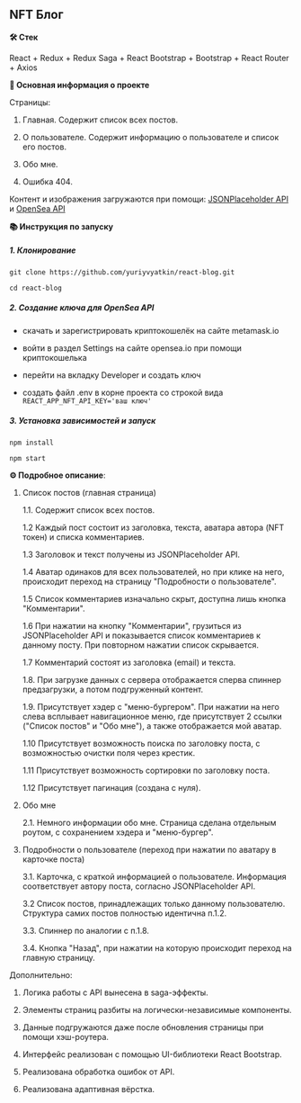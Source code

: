 ## NFT Блог

**🛠️ Стек**

React + Redux + Redux Saga + React Bootstrap + Bootstrap + React Router + Axios

**🚀 Основная информация о проекте**

Страницы:

1. Главная. Содержит список всех постов.

2. О пользователе. Содержит информацию о пользователе и список его постов.

3. Обо мне.

4. Ошибка 404.

Контент и изображения загружаются при помощи: [JSONPlaceholder API](https://jsonplaceholder.typicode.com) и [OpenSea API](https://docs.opensea.io/v1.0/reference/api-overview)

**📚 Инструкция по запуску**

##### 1. Клонирование

```
git clone https://github.com/yuriyvyatkin/react-blog.git
```

```
cd react-blog
```

##### 2. Создание ключа для OpenSea API

- скачать и зарегистрировать криптокошелёк на сайте metamask.io

- войти в раздел Settings на сайте opensea.io при помощи криптокошелька

- перейти на вкладку Developer и создать ключ

- создать файл .env в корне проекта со строкой вида ```REACT_APP_NFT_API_KEY='ваш ключ'```

##### 3. Установка зависимостей и запуск

```
npm install
```

```
npm start
```

**⚙️ Подробное описание**:

1. Список постов (главная страница)

   1.1. Содержит список всех постов.

   1.2 Каждый пост состоит из заголовка, текста, аватара автора (NFT токен) и списка комментариев.

   1.3 Заголовок и текст получены из JSONPlaceholder API.

   1.4 Аватар одинаков для всех пользователей, но при клике на него, происходит переход на страницу "Подробности о пользователе".

   1.5 Список комментариев изначально скрыт, доступна лишь кнопка "Комментарии".

   1.6 При нажатии на кнопку "Комментарии", грузиться из JSONPlaceholder API и показывается список комментариев к данному посту. При повторном нажатии список скрывается.

   1.7 Комментарий состоят из заголовка (email) и текста.

   1.8. При загрузке данных с сервера отображается сперва спиннер предзагрузки, а потом подгруженный контент.

   1.9. Присутствует хэдер с "меню-бургером". При нажатии на него слева всплывает навигационное меню, где присутствует 2 ссылки ("Список постов" и "Обо мне"), а также отображается мой аватар.

   1.10 Присутствует возможность поиска по заголовку поста, с возможностью очистки поля через крестик.

   1.11 Присутствует возможность сортировки по заголовку поста.

   1.12 Присутствует пагинация (создана с нуля).

2. Обо мне

   2.1. Немного информации обо мне. Страница сделана отдельным роутом, с сохранением хэдера и "меню-бургер".

3. Подробности о пользователе (переход при нажатии по аватару в карточке поста)

   3.1. Карточка, с краткой информацией о пользователе. Информация соответствует автору поста, согласно JSONPlaceholder API.

   3.2 Список постов, принадлежащих только данному пользователю.  Структура самих постов полностью идентична п.1.2.

   3.3. Спиннер по аналогии с п.1.8.

   3.4. Кнопка "Назад", при нажатии на которую происходит переход на главную страницу.

Дополнительно:

1. Логика работы с API вынесена в saga-эффекты.

2. Элементы страниц разбиты на логически-независимые компоненты.

4. Данные подгружаются даже после обновления страницы при помощи хэш-роутера.

5. Интерфейс реализован с помощью UI-библиотеки React Bootstrap.

6. Реализована обработка ошибок от API.

7. Реализована адаптивная вёрстка.
